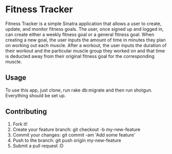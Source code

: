 # Fitness Tracker
Fitness Tracker is a simple Sinatra application that allows a user to create, update, and monitor fitness goals. The user, once signed up and logged in, can create either a weekly fitness goal or a general fitness goal. When creating a new goal, the user inputs the amount of time in minutes they plan on working out each muscle. After a workout, the user inputs the duration of their workout and the particular muscle group they worked on and that time is deducted away from their original fitness goal for the corresponding muscle.

## Usage
To use this app, just clone, run rake db:migrate and then run shotgun. Everything should be set up.

## Contributing

1. Fork it!
2. Create your feature branch: git checkout -b my-new-feature
3. Commit your changes: git commit -am 'Add some feature'
4. Push to the branch: git push origin my-new-feature
5. Submit a pull request :D

